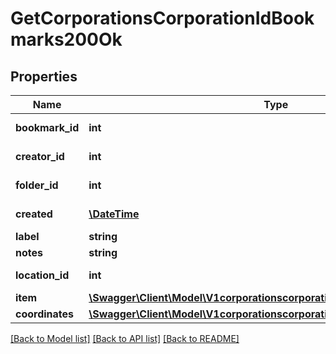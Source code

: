 # GetCorporationsCorporationIdBookmarks200Ok

## Properties
Name | Type | Description | Notes
------------ | ------------- | ------------- | -------------
**bookmark_id** | **int** | bookmark_id integer | 
**creator_id** | **int** | creator_id integer | 
**folder_id** | **int** | folder_id integer | [optional] 
**created** | [**\DateTime**](\DateTime.md) | created string | 
**label** | **string** | label string | 
**notes** | **string** | notes string | 
**location_id** | **int** | location_id integer | 
**item** | [**\Swagger\Client\Model\V1corporationscorporationIdbookmarksItem**](V1corporationscorporationIdbookmarksItem.md) |  | [optional] 
**coordinates** | [**\Swagger\Client\Model\V1corporationscorporationIdbookmarksCoordinates**](V1corporationscorporationIdbookmarksCoordinates.md) |  | [optional] 

[[Back to Model list]](../README.md#documentation-for-models) [[Back to API list]](../README.md#documentation-for-api-endpoints) [[Back to README]](../README.md)


